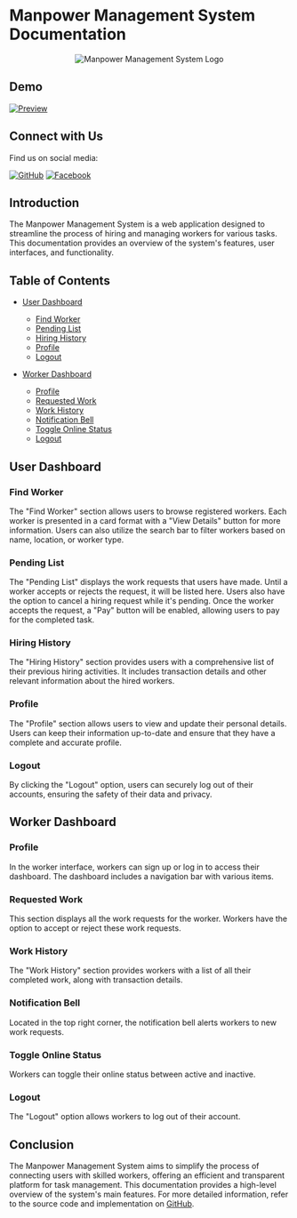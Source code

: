 # Manpower Management System Documentation

<p align="center">
  <img src="https://i.ibb.co/fd5DsjF/Manpower-BD-1-removebg-preview-1.png" alt="Manpower Management System Logo">
</p>

## Demo

[![Preview](https://i.ibb.co/ZfhJ14J/Screenshot-2023-08-12-182521.png)](https://www.youtube.com/embed/kl0n70nQw8w)





## Connect with Us

Find us on social media:

[![GitHub](https://i.ibb.co/s1sYTdM/octocat-symbol-logo-variant.png)](https://github.com/toufiqulislamtanmoy)
[![Facebook](https://i.ibb.co/c1HRSwq/facebook-logo.png)](https://www.facebook.com/toufiqulislamtanmoy)




## Introduction

The Manpower Management System is a web application designed to streamline the process of hiring and managing workers for various tasks. This documentation provides an overview of the system's features, user interfaces, and functionality.

## Table of Contents

- [User Dashboard](#user-dashboard)
  - [Find Worker](#find-worker)
  - [Pending List](#pending-list)
  - [Hiring History](#hiring-history)
  - [Profile](#profile)
  - [Logout](#logout)

- [Worker Dashboard](#worker-dashboard)
  - [Profile](#profile)
  - [Requested Work](#requested-work)
  - [Work History](#work-history)
  - [Notification Bell](#notification-bell)
  - [Toggle Online Status](#toggle-online-status)
  - [Logout](#logout)

 

## User Dashboard

### Find Worker

The "Find Worker" section allows users to browse registered workers. Each worker is presented in a card format with a "View Details" button for more information. Users can also utilize the search bar to filter workers based on name, location, or worker type.

### Pending List

The "Pending List" displays the work requests that users have made. Until a worker accepts or rejects the request, it will be listed here. Users also have the option to cancel a hiring request while it's pending. Once the worker accepts the request, a "Pay" button will be enabled, allowing users to pay for the completed task.

### Hiring History

The "Hiring History" section provides users with a comprehensive list of their previous hiring activities. It includes transaction details and other relevant information about the hired workers.

### Profile

The "Profile" section allows users to view and update their personal details. Users can keep their information up-to-date and ensure that they have a complete and accurate profile.

### Logout

By clicking the "Logout" option, users can securely log out of their accounts, ensuring the safety of their data and privacy.

## Worker Dashboard

 ### Profile

In the worker interface, workers can sign up or log in to access their dashboard. The dashboard includes a navigation bar with various items.

### Requested Work

This section displays all the work requests for the worker. Workers have the option to accept or reject these work requests.

### Work History

The "Work History" section provides workers with a list of all their completed work, along with transaction details.

### Notification Bell

Located in the top right corner, the notification bell alerts workers to new work requests.

### Toggle Online Status

Workers can toggle their online status between active and inactive.

### Logout

The "Logout" option allows workers to log out of their account.

## Conclusion

The Manpower Management System aims to simplify the process of connecting users with skilled workers, offering an efficient and transparent platform for task management. This documentation provides a high-level overview of the system's main features. For more detailed information, refer to the source code and implementation on [GitHub](https://github.com/your-username/your-repo-name).
